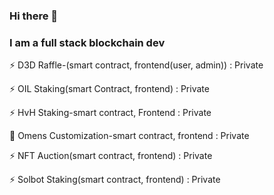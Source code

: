 ### Hi there 👋

### I am a full stack blockchain dev

⚡ D3D Raffle-(smart contract, frontend(user, admin)) : Private

⚡ OIL Staking(smart Contract, frontend) : Private

⚡ HvH Staking-smart contract, Frontend : Private

🌱 Omens Customization-smart contract, frontend : Private

⚡ NFT Auction(smart contract, frontend) : Private

⚡ Solbot Staking(smart contract, frontend) : Private

<!--
**blockchainshifu/blockchainshifu** is a ✨ _special_ ✨ repository because its `README.md` (this file) appears on your GitHub profile.

Here are some ideas to get you started:

- 🔭 I’m currently working on ...
- 🌱 I’m currently learning ...
- 👯 I’m looking to collaborate on ...
- 🤔 I’m looking for help with ...
- 💬 Ask me about ...
- 📫 How to reach me: ...
- 😄 Pronouns: ...
- ⚡ Fun fact: ...
-->
